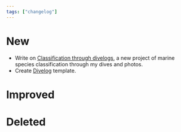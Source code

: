 ```yaml
---
tags: ["changelog"]
---
```

# New
- Write on [Classification through divelogs](Classification%20through%20divelogs.md), a new project of marine species classification through my dives and photos. 
- Create [Divelog](Divelog.md) template.

# Improved

# Deleted
